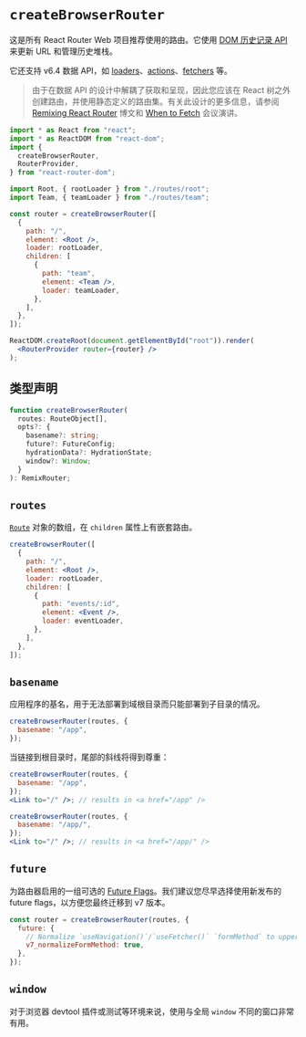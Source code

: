# `createBrowserRouter`

这是所有 React Router Web 项目推荐使用的路由。它使用 [DOM 历史记录 API](https://developer.mozilla.org/en-US/docs/Web/API/History) 来更新 URL 和管理历史堆栈。

它还支持 v6.4 数据 API，如 [loaders](https://baimingxuan.github.io/react-router6-doc/route/loader)、[actions](https://baimingxuan.github.io/react-router6-doc/route/action)、[fetchers](https://baimingxuan.github.io/react-router6-doc/hooks/use-fetcher) 等。

> 由于在数据 API 的设计中解耦了获取和呈现，因此您应该在 React 树之外创建路由，并使用静态定义的路由集。有关此设计的更多信息，请参阅 [Remixing React Router](https://remix.run/blog/remixing-react-router) 博文和 [When to Fetch](https://www.youtube.com/watch?v=95B8mnhzoCM) 会议演讲。

```jsx
import * as React from "react";
import * as ReactDOM from "react-dom";
import {
  createBrowserRouter,
  RouterProvider,
} from "react-router-dom";

import Root, { rootLoader } from "./routes/root";
import Team, { teamLoader } from "./routes/team";

const router = createBrowserRouter([
  {
    path: "/",
    element: <Root />,
    loader: rootLoader,
    children: [
      {
        path: "team",
        element: <Team />,
        loader: teamLoader,
      },
    ],
  },
]);

ReactDOM.createRoot(document.getElementById("root")).render(
  <RouterProvider router={router} />
);
```

## 类型声明

```ts
function createBrowserRouter(
  routes: RouteObject[],
  opts?: {
    basename?: string;
    future?: FutureConfig;
    hydrationData?: HydrationState;
    window?: Window;
  }
): RemixRouter;
```

## `routes`

[`Route`](https://baimingxuan.github.io/react-router6-doc/components/route) 对象的数组，在 `children` 属性上有嵌套路由。

```jsx
createBrowserRouter([
  {
    path: "/",
    element: <Root />,
    loader: rootLoader,
    children: [
      {
        path: "events/:id",
        element: <Event />,
        loader: eventLoader,
      },
    ],
  },
]);
```

## `basename`

应用程序的基名，用于无法部署到域根目录而只能部署到子目录的情况。

```jsx
createBrowserRouter(routes, {
  basename: "/app",
});
```

当链接到根目录时，尾部的斜线将得到尊重：

```jsx
createBrowserRouter(routes, {
  basename: "/app",
});
<Link to="/" />; // results in <a href="/app" />

createBrowserRouter(routes, {
  basename: "/app/",
});
<Link to="/" />; // results in <a href="/app/" />
```

## `future`

为路由器启用的一组可选的 [Future Flags](https://baimingxuan.github.io/react-router6-doc/guides/api-development-strategy)。我们建议您尽早选择使用新发布的 future flags，以方便您最终迁移到 v7 版本。

```jsx
const router = createBrowserRouter(routes, {
  future: {
    // Normalize `useNavigation()`/`useFetcher()` `formMethod` to uppercase
    v7_normalizeFormMethod: true,
  },
});
```

## `window`

对于浏览器 devtool 插件或测试等环境来说，使用与全局 `window` 不同的窗口非常有用。